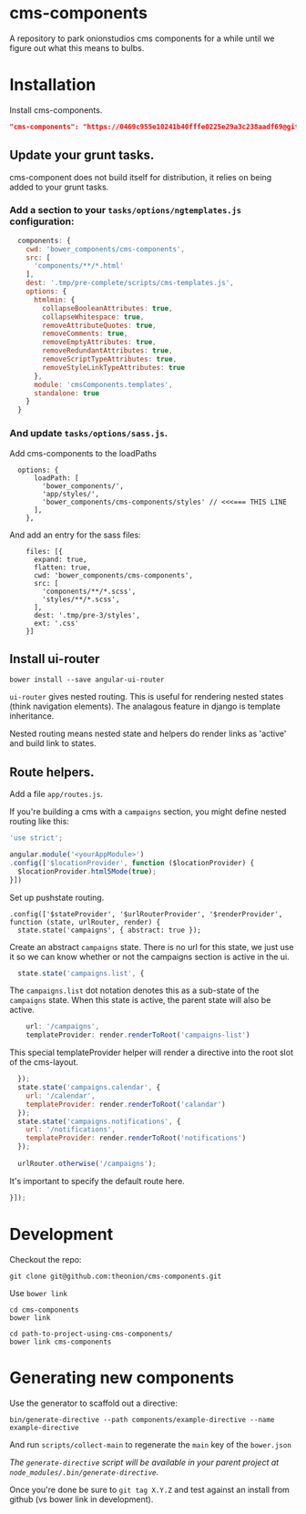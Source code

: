 # cms-components
A repository to park onionstudios cms components for a while until we figure out what this means to bulbs.

# Installation

Install cms-components.

```json
"cms-components": "https://0469c955e10241b40fffe0225e29a3c238aadf69@github.com/theonion/cms-components.git#<version>",
```

## Update your grunt tasks.
cms-component does not build itself for distribution, it relies on being added to your grunt tasks.

### Add a section to your `tasks/options/ngtemplates.js` configuration:

```js
  components: {
    cwd: 'bower_components/cms-components',
    src: [
      'components/**/*.html'
    ],
    dest: '.tmp/pre-complete/scripts/cms-templates.js',
    options: {
      htmlmin: {
        collapseBooleanAttributes: true,
        collapseWhitespace: true,
        removeAttributeQuotes: true,
        removeComments: true,
        removeEmptyAttributes: true,
        removeRedundantAttributes: true,
        removeScriptTypeAttributes: true,
        removeStyleLinkTypeAttributes: true
      },
      module: 'cmsComponents.templates',
      standalone: true
    }
  }
```

### And update `tasks/options/sass.js`.
Add cms-components to the loadPaths
```
  options: {
      loadPath: [
        'bower_components/',
        'app/styles/',
        'bower_components/cms-components/styles' // <<<=== THIS LINE
      ],
    },
```

And add an entry for the sass files:
```
    files: [{
      expand: true,
      flatten: true,
      cwd: 'bower_components/cms-components',
      src: [
        'components/**/*.scss',
        'styles/**/*.scss',
      ],
      dest: '.tmp/pre-3/styles',
      ext: '.css'
    }]
```

## Install ui-router

```
bower install --save angular-ui-router
```

`ui-router` gives nested routing. This is useful for rendering nested states (think navigation elements). The analagous feature in django is template inheritance.

Nested routing means nested state and helpers do render links as 'active' and build link to states.

## Route helpers.

Add a file `app/routes.js`.

If you're building a cms with a `campaigns` section, you might define nested routing like this:

```js
'use strict';

angular.module('<yourAppModule>')
.config(['$locationProvider', function ($locationProvider) {
  $locationProvider.html5Mode(true);
}])
```
Set up pushstate routing.
```
.config(['$stateProvider', '$urlRouterProvider', '$renderProvider',
function (state, urlRouter, render) {
  state.state('campaigns', { abstract: true });
```
Create an abstract `campaigns` state. There is no url for this state, we just use it so we can know whether or not the campaigns section is active in the ui.
```js
  state.state('campaigns.list', {
```
The `campaigns.list` dot notation denotes this as a sub-state of the `campaigns` state. When this state is active, the parent state will also be active.
```js
    url: '/campaigns',
    templateProvider: render.renderToRoot('campaigns-list')
```
This special templateProvider helper will render a directive into the root slot of the cms-layout.
```js
  });
  state.state('campaigns.calendar', {
    url: '/calendar',
    templateProvider: render.renderToRoot('calandar')
  });
  state.state('campaigns.notifications', {
    url: '/notifications',
    templateProvider: render.renderToRoot('notifications')
  });
  
  urlRouter.otherwise('/campaigns');
```
It's important to specify the default route here.
```js
}]);
```

# Development
Checkout the repo:

```
git clone git@github.com:theonion/cms-components.git
```

Use `bower link`
```
cd cms-components
bower link
```
```
cd path-to-project-using-cms-components/
bower link cms-components
```

# Generating new components
Use the generator to scaffold out a directive:
```
bin/generate-directive --path components/example-directive --name example-directive
```
And run `scripts/collect-main` to regenerate the `main` key of the `bower.json`

_The `generate-directive` script will be available in your parent project at `node_modules/.bin/generate-directive`._

Once you're done be sure to `git tag X.Y.Z` and test against an install from github (vs bower link in development).
